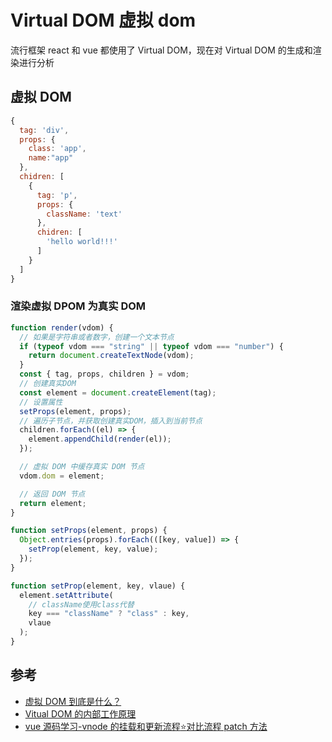 # Virtual DOM 虚拟 dom

流行框架 react 和 vue 都使用了 Virtual DOM，现在对 Virtual DOM 的生成和渲染进行分析

## 虚拟 DOM

```js
{
  tag: 'div',
  props: {
    class: 'app',
    name:"app"
  },
  chidren: [
    {
      tag: 'p',
      props: {
        className: 'text'
      },
      chidren: [
        'hello world!!!'
      ]
    }
  ]
}
```

### 渲染虚拟 DPOM 为真实 DOM

```js
function render(vdom) {
  // 如果是字符串或者数字，创建一个文本节点
  if (typeof vdom === "string" || typeof vdom === "number") {
    return document.createTextNode(vdom);
  }
  const { tag, props, children } = vdom;
  // 创建真实DOM
  const element = document.createElement(tag);
  // 设置属性
  setProps(element, props);
  // 遍历子节点，并获取创建真实DOM，插入到当前节点
  children.forEach((el) => {
    element.appendChild(render(el));
  });

  // 虚拟 DOM 中缓存真实 DOM 节点
  vdom.dom = element;

  // 返回 DOM 节点
  return element;
}

function setProps(element, props) {
  Object.entries(props).forEach(([key, value]) => {
    setProp(element, key, value);
  });
}

function setProp(element, key, vlaue) {
  element.setAttribute(
    // className使用class代替
    key === "className" ? "class" : key,
    vlaue
  );
}
```

## 参考

- [虚拟 DOM 到底是什么？](https://zhuanlan.zhihu.com/p/75533792)
- [Vitual DOM 的内部工作原理](https://efe.baidu.com/blog/the-inner-workings-of-virtual-dom/)
- [vue 源码学习-vnode 的挂载和更新流程:star:对比流程 patch 方法](https://blog.csdn.net/weixin_33709219/article/details/94575000)
